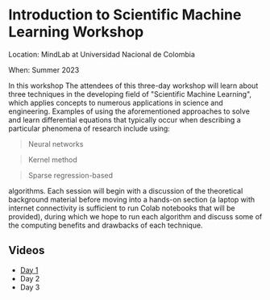 # Introduction to Scientific Machine Learning Workshop

Location: MindLab at Universidad Nacional de Colombia

When: Summer 2023

In this workshop The attendees of this three-day workshop will learn about three techniques in the developing field of "Scientific Machine Learning", which applies concepts to numerous applications in science and engineering. Examples of using the aforementioned approaches to solve and learn differential equations that typically occur when describing a particular phenomena of research include using:
> Neural networks

> Kernel method

> Sparse regression-based

algorithms. Each session will begin with a discussion of the theoretical background material before moving into a hands-on section (a laptop with internet connectivity is sufficient to run Colab notebooks that will be provided), during which we hope to run each algorithm and discuss some of the computing benefits and drawbacks of each technique.

## Videos
* [Day 1](https://drive.google.com/file/d/1LPR9LYHVoQNjkOl0cXY0EUOyLwC1xg0h/view?usp=sharing)
* Day 2
* Day 3
